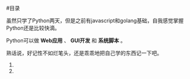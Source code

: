 #目录

虽然只学了Python两天，但是之前有javascript和golang基础，自我感觉掌握Python还是比较快滴。

Python可以做 **Web应用** 、 **GUI开发** 和 **系统脚本** 。

熟话说，好记性不如烂笔头，还是乖乖地把自己学的东西记一下吧。

1.
2.
